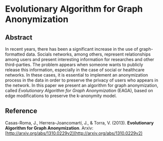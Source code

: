 # Evolutionary Algorithm for Graph Anonymization

## Abstract
In recent years, there has been a significant increase in the use of graph-formatted data. Socials networks, among others, represent relationships among users and present interesting information for researches and other third-parties. The problem appears when someone wants to publicly release this information, especially in the case of social or healthcare networks. In these cases, it is essential to implement an anonymization process in the data in order to preserve the privacy of users who appears in the network. In this paper we present an algorithm for graph anonymization, called *Evolutionary Algorithm for Graph Anonymization* (EAGA), based on edge modifications to preserve the k-anonymity model.

## Reference
Casas-Roma, J., Herrera-Joancomartí, J., & Torra, V. (2013). **Evolutionary Algorithm for Graph Anonymization**. Arxiv: [http://arxiv.org/abs/1310.0229v2](http://arxiv.org/abs/1310.0229v2)
